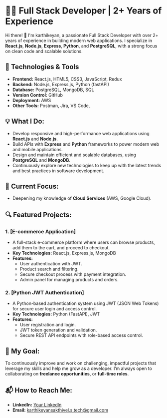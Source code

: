 
# 👨‍💻 Full Stack Developer | 2+ Years of Experience

Hi there! 👋 I'm karthikeyan, a passionate Full Stack Developer with over 2+ years of experience in building modern web applications. I specialize in **React.js**, **Node.js**, **Express**, **Python**, and **PostgreSQL**, with a strong focus on clean code and scalable solutions.

## 🚀 Technologies & Tools
- **Frontend:** React.js, HTML5, CSS3, JavaScript, Redux
- **Backend:** Node.js, Express.js, Python (fastAPI)
- **Database:** PostgreSQL, MongoDB, SQL
- **Version Control:** GitHub
- **Deployment:** AWS
- **Other Tools:** Postman, Jira, VS Code,

## 💡 What I Do:
- Develop responsive and high-performance web applications using **React.js** and **Node.js**.
- Build APIs with **Express** and **Python** frameworks to power modern web and mobile applications.
- Design and maintain efficient and scalable databases, using **PostgreSQL** and **MongoDB**.
- Continuously explore new technologies to keep up with the latest trends and best practices in software development.

## 🌱 Current Focus:
- Deepening my knowledge of **Cloud Services** (AWS, Google Cloud).

## 🔍 Featured Projects:

### 1. [E-commerce Application]
   - A full-stack e-commerce platform where users can browse products, add them to the cart, and proceed to checkout.
   - **Key Technologies:** React.js, Express.js, MongoDB
   - **Features:** 
     - User authentication with JWT.
     - Product search and filtering.
     - Secure checkout process with payment integration.
     - Admin panel for managing products and orders.

### 2. [Python JWT Authentication]
   - A Python-based authentication system using JWT (JSON Web Tokens) for secure user login and access control.
   - **Key Technologies:** Python (FastAPI), JWT
   - **Features:**
     - User registration and login.
     - JWT token generation and validation.
     - Secure REST API endpoints with role-based access control.

## 🎯 My Goal:
To continuously improve and work on challenging, impactful projects that leverage my skills and help me grow as a developer. I’m always open to collaborating on  **freelance opportunities**, or **full-time roles**.

## 📬 How to Reach Me:
- **LinkedIn:** [Your LinkedIn](https://www.linkedin.com/in/karthikeyan-s-0734b61ab)
- **Email:** [karthikeyansakthivel.s.tech@gmail.com](mailto:karthikeyansakthivel.s.tech@gmail.com)

